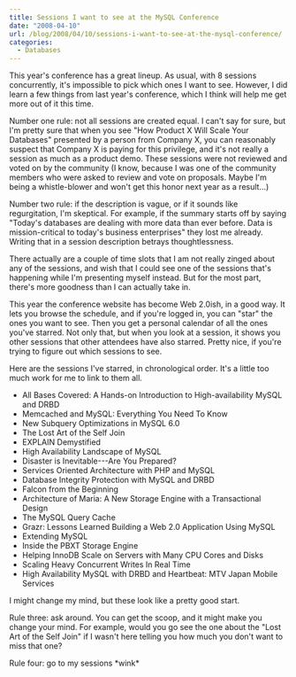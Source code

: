 ```yaml
---
title: Sessions I want to see at the MySQL Conference
date: "2008-04-10"
url: /blog/2008/04/10/sessions-i-want-to-see-at-the-mysql-conference/
categories:
  - Databases
---
```

This year's conference has a great lineup. As usual, with 8 sessions concurrently, it's impossible to pick which ones I want to see. However, I did learn a few things from last year's conference, which I think will help me get more out of it this time.

Number one rule: not all sessions are created equal. I can't say for sure, but I'm pretty sure that when you see "How Product X Will Scale Your Databases" presented by a person from Company X, you can reasonably suspect that Company X is paying for this privilege, and it's not really a session as much as a product demo. These sessions were not reviewed and voted on by the community (I know, because I was one of the community members who were asked to review and vote on proposals. Maybe I'm being a whistle-blower and won't get this honor next year as a result...)

Number two rule: if the description is vague, or if it sounds like regurgitation, I'm skeptical. For example, if the summary starts off by saying "Today's databases are dealing with more data than ever before. Data is mission-critical to today's business enterprises" they lost me already. Writing that in a session description betrays thoughtlessness.

There actually are a couple of time slots that I am not really zinged about any of the sessions, and wish that I could see one of the sessions that's happening while I'm presenting myself instead. But for the most part, there's more goodness than I can actually take in.

This year the conference website has become Web 2.0ish, in a good way. It lets you browse the schedule, and if you're logged in, you can "star" the ones you want to see. Then you get a personal calendar of all the ones you've starred. Not only that, but when you look at a session, it shows you other sessions that other attendees have also starred. Pretty nice, if you're trying to figure out which sessions to see.

Here are the sessions I've starred, in chronological order. It's a little too much work for me to link to them all.

*   All Bases Covered: A Hands-on Introduction to High-availability MySQL and DRBD
*   Memcached and MySQL: Everything You Need To Know
*   New Subquery Optimizations in MySQL 6.0
*   The Lost Art of the Self Join
*   EXPLAIN Demystified
*   High Availability Landscape of MySQL
*   Disaster is Inevitable---Are You Prepared?
*   Services Oriented Architecture with PHP and MySQL
*   Database Integrity Protection with MySQL and DRBD
*   Falcon from the Beginning
*   Architecture of Maria: A New Storage Engine with a Transactional Design
*   The MySQL Query Cache
*   Grazr: Lessons Learned Building a Web 2.0 Application Using MySQL
*   Extending MySQL
*   Inside the PBXT Storage Engine
*   Helping InnoDB Scale on Servers with Many CPU Cores and Disks
*   Scaling Heavy Concurrent Writes In Real Time
*   High Availability MySQL with DRBD and Heartbeat: MTV Japan Mobile Services

I might change my mind, but these look like a pretty good start.

Rule three: ask around. You can get the scoop, and it might make you change your mind. For example, would you go see the one about the "Lost Art of the Self Join" if I wasn't here telling you how much you don't want to miss that one?

Rule four: go to my sessions \*wink\*


